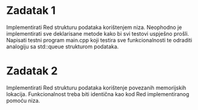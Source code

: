 # Zadatak 1

Implementirati Red strukturu podataka korištenjem niza. Neophodno je implementirati sve deklarisane metode kako bi svi testovi uspješno prošli.
Napisati testni program main.cpp koji testira sve funkcionalnosti te odraditi analogiju sa std::queue strukturom podataka.

# Zadatak 2

Implementirati Red strukturu podataka korištenje povezanih memorijskih lokacija. Funkcionalnost treba biti identična kao kod Red implementiranog pomoću niza.
